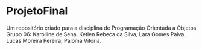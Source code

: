 # ProjetoFinal
Um repositório criado para a disciplina de Programação Orientada a Objetos 
Grupo 06: Karolline de Sena, Ketlen Rebeca da Silva, Lara Gomes Paiva, Lucas Moreira Pereira, Paloma Vitória.
